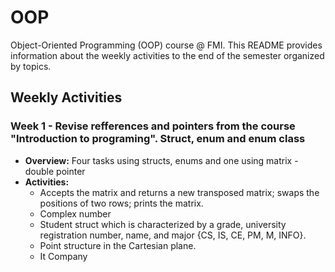 # OOP
Object-Oriented Programming (OOP) course @ FMI. 
This README provides information about the weekly activities to the end of the semester organized by topics.

## Weekly Activities

### Week 1 - Revise refferences and pointers from the course "Introduction to programing". Struct, enum and enum class

- **Overview:** Four tasks using structs, enums and one using matrix - double pointer
- **Activities:**
  - Accepts the matrix and returns a new transposed matrix; swaps the positions of two rows; prints the matrix.
  - Complex number
  - Student struct which is characterized by a grade, university registration number, name, and major {CS, IS, CE, PM, M, INFO}.
  - Point structure in the Cartesian plane.
  - It Company


